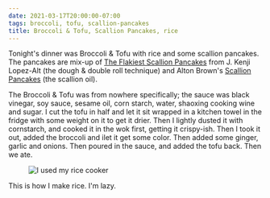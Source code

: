 ```yaml
---
date: 2021-03-17T20:00:00-07:00
tags: broccoli, tofu, scallion-pancakes
title: Broccoli & Tofu, Scallion Pancakes, rice
---
```


Tonight's dinner was Broccoli & Tofu with rice and some scallion pancakes. The pancakes are mix-up of [The Flakiest Scallion Pancakes](https://www.seriouseats.com/recipes/2011/04/extra-flaky-scallion-pancakes-recipe.html) from J. Kenji Lopez-Alt (the dough & double roll technique) and Alton Brown's [Scallion Pancakes](https://altonbrown.com/recipes/scallion-pancakes/) (the scallion oil).

The Broccoli & Tofu was from nowhere specifically; the sauce was black vinegar, soy sauce, sesame oil, corn starch, water, shaoxing cooking wine and sugar. I cut the tofu in half and let it sit wrapped in a kitchen towel in the fridge with some weight on it to get it drier. Then I lightly dusted it with cornstarch, and cooked it in the wok first, getting it crispy-ish.  Then I took it out, added the broccoli and ilet it get some color. Then added some ginger, garlic and onions.  Then poured in the sauce, and added the tofu back.  Then we ate.

<figure>

![I used my rice cooker](rice-cooker.jpg)

</figure>
This is how I make rice. I'm lazy.
